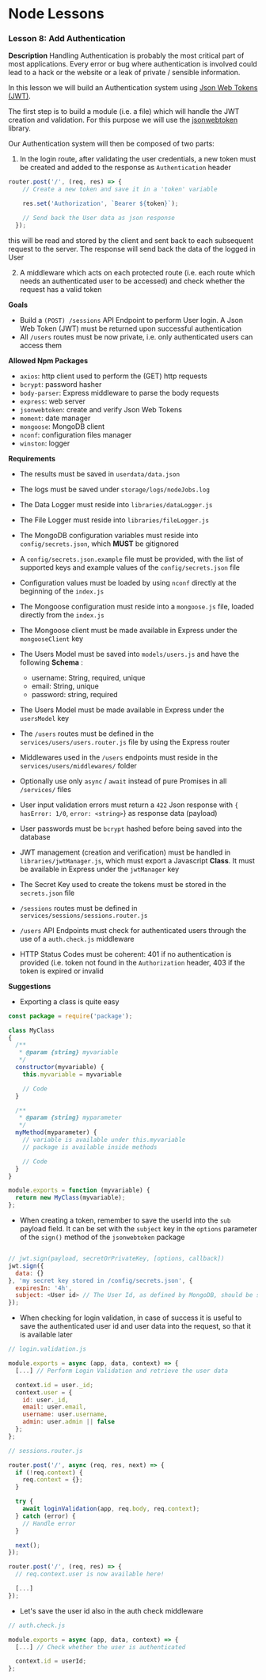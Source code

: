 # Node Lessons

### Lesson 8: Add Authentication

**Description**
Handling Authentication is probably the most critical part of most applications.
Every error or bug where authentication is involved could lead to a hack or the website or a leak of private / sensible information.

In this lesson we will build an Authentication system using [Json Web Tokens (JWT)](https://slides.com/micheleangioni/authentication-tokens).

The first step is to build a module (i.e. a file) which will handle the JWT creation and validation.
For this purpose we will use the [jsonwebtoken](https://github.com/auth0/node-jsonwebtoken) library.

Our Authentication system will then be composed of two parts:

1. In the login route, after validating the user credentials, a new token must be created and added to the response as `Authentication` header
```js
router.post('/', (req, res) => {
    // Create a new token and save it in a 'token' variable

    res.set('Authorization', `Bearer ${token}`);

    // Send back the User data as json response
  });
```
this will be read and stored by the client and sent back to each subsequent request to the server. The response will send back the data of the logged in User

2. A middleware which acts on each protected route (i.e. each route which needs an authenticated user to be accessed) and check whether the request has a valid token

**Goals**
- Build a `(POST) /sessions` API Endpoint to perform User login. A Json Web Token (JWT) must be returned upon successful authentication
- All `/users` routes must be now private, i.e. only authenticated users can access them

**Allowed Npm Packages**
- `axios`: http client used to perform the (GET) http requests
- `bcrypt`: password hasher
- `body-parser`: Express middleware to parse the body requests
- `express`: web server
- `jsonwebtoken`: create and verify Json Web Tokens
- `moment`: date manager
- `mongoose`: MongoDB client
- `nconf`: configuration files manager
- `winston`: logger

**Requirements**
- The results must be saved in `userdata/data.json`
- The logs must be saved under `storage/logs/nodeJobs.log`
- The Data Logger must reside into `libraries/dataLogger.js`
- The File Logger must reside into `libraries/fileLogger.js`
- The MongoDB configuration variables must reside into `config/secrets.json`, which **MUST** be gitignored
- A `config/secrets.json.example` file must be provided, with the list of supported keys and example values of the `config/secrets.json` file
- Configuration values must be loaded by using `nconf` directly at the beginning of the `index.js`
- The Mongoose configuration must reside into a `mongoose.js` file, loaded directly from the `index.js`
- The Mongoose client must be made available in Express under the `mongooseClient` key
- The Users Model must be saved into `models/users.js` and have the following __Schema__ :

  - username: String, required, unique
  - email: String, unique
  - password: string, required

- The Users Model must be made available in Express under the `usersModel` key
- The `/users` routes must be defined in the `services/users/users.router.js` file by using the Express router
- Middlewares used in the `/users` endpoints must reside in the `services/users/middlewares/` folder
- Optionally use only `async` / `await` instead of pure Promises in all `/services/` files
- User input validation errors must return a `422` Json response with `{ hasError: 1/0`, `error: <string>`} as response data (payload)
- User passwords must be `bcrypt` hashed before being saved into the database
- JWT management (creation and verification) must be handled in `libraries/jwtManager.js`, which must export a Javascript **Class**. It must be available in Express under the `jwtManager` key
- The Secret Key used to create the tokens must be stored in the `secrets.json` file
- `/sessions` routes must be defined in `services/sessions/sessions.router.js`
- `/users` API Endpoints must check for authenticated users through the use of a `auth.check.js` middleware
- HTTP Status Codes must be coherent: 401 if no authentication is provided (i.e. token not found in the `Authorization` header, 403 if the token is expired or invalid

**Suggestions**
- Exporting a class is quite easy

```js
const package = require('package');

class MyClass
{
  /**
   * @param {string} myvariable
   */
  constructor(myvariable) {
    this.myvariable = myvariable

    // Code
  }

  /**
   * @param {string} myparameter
   */
  myMethod(myparameter) {
    // variable is available under this.myvariable
    // package is available inside methods

    // Code
  }
}

module.exports = function (myvariable) {
  return new MyClass(myvariable);
};
```

- When creating a token, remember to save the userId into the `sub` payload field. It can be set with the `subject` key in the `options` parameter of the `sign()` method of the `jsonwebtoken` package

```js

// jwt.sign(payload, secretOrPrivateKey, [options, callback])
jwt.sign({
  data: {}
}, 'my secret key stored in /config/secrets.json', {
  expiresIn: '4h',
  subject: <User id> // The User Id, as defined by MongoDB, should be stored here
});
```

- When checking for login validation, in case of success it is useful to save the authenticated user id and user data into the request, so that it is available later

```js
// login.validation.js

module.exports = async (app, data, context) => {
  [...] // Perform Login Validation and retrieve the user data

  context.id = user._id;
  context.user = {
    id: user._id,
    email: user.email,
    username: user.username,
    admin: user.admin || false
  };
};
```

```js
// sessions.router.js

router.post('/', async (req, res, next) => {
  if (!req.context) {
    req.context = {};
  }

  try {
    await loginValidation(app, req.body, req.context);
  } catch (error) {
    // Handle error
  }

  next();
});

router.post('/', (req, res) => {
  // req.context.user is now available here!

  [...]
});
```

- Let's save the user id also in the auth check middleware

```js
// auth.check.js

module.exports = async (app, data, context) => {
  [...] // Check whether the user is authenticated

  context.id = userId;
};
```
